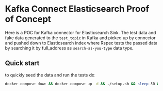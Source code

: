 # Kafka Connect Elasticsearch Proof of Concept

Here is a POC for Kafka connector for Elasticsearch Sink.
The test data and fake data generated to the `test_topic` in Kafka and picked up by connector and pushed down to Elasticsearch index where Rspec tests the passed data by searching it by full_address as `search-as-you-type` data type.

## Quick start
to quickly seed the data and run the tests do:
```sh
docker-compose down && docker-compose up -d && ./setup.sh && sleep 30 && bundle exec rspec
```
